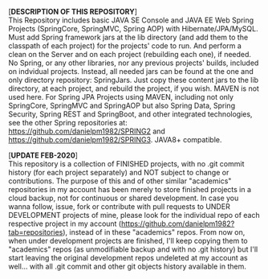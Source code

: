 [**DESCRIPTION OF THIS REPOSITORY**]<br>
This Repository includes basic JAVA SE Console and JAVA EE Web Spring Projects (SpringCore, SpringMVC, Spring AOP) with Hibernate/JPA/MySQL. Must add Spring framework jars at the lib directory (and add them to the classpath of each project) for the projects' code to run. And perform a clean on the Server and on each project (rebuilding each one), if needed. No Spring, or any other libraries, nor any previous projects' builds, included on indvidual projects. Instead, all needed jars can be found at the one and only directory repository: SpringJars. Just copy these content jars to the lib directory, at each project, and rebuild the project, if you wish. MAVEN is not used here. For Spring JPA Projects using MAVEN, including not only SpringCore, SpringMVC and SpringAOP but also Spring Data, Spring Security, Spring REST and SpringBoot, and other integrated technologies, see the other Spring repositories at: https://github.com/danielpm1982/SPRING2 and https://github.com/danielpm1982/SPRING3. JAVA8+ compatible.

[**UPDATE FEB-2020**]<br>
This repository is a collection of FINISHED projects, with no .git commit history (for each project separately) and NOT subject to change or contributions. The purpose of this and of other similar "academics" repositories in my account has been merely to store finished projects in a cloud backup, not for continuous or shared development. In case you wanna follow, issue, fork or contribute with pull requests to UNDER DEVELOPMENT projects of mine, please look for the individual repo of each respective project in my account (https://github.com/danielpm1982?tab=repositories), instead of in these "academics" repos. From now on, when under development projects are finished, I'll keep copying them to "academics" repos (as unmodifiable backup and with no .git history) but I'll start leaving the original development repos undeleted at my account as well... with all .git commit and other git objects history available in them.
